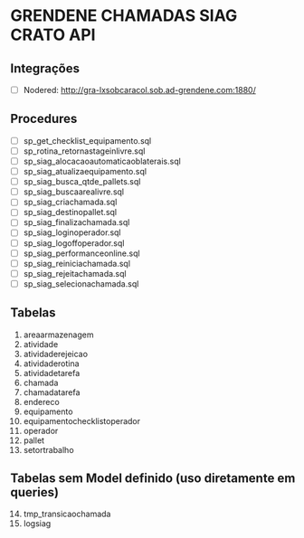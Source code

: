 # GRENDENE CHAMADAS SIAG CRATO API

## Integrações
- [ ] Nodered: http://gra-lxsobcaracol.sob.ad-grendene.com:1880/

## Procedures
- [ ] sp_get_checklist_equipamento.sql
- [ ] sp_rotina_retornastageinlivre.sql
- [ ] sp_siag_alocacaoautomaticaoblaterais.sql
- [ ] sp_siag_atualizaequipamento.sql
- [ ] sp_siag_busca_qtde_pallets.sql
- [ ] sp_siag_buscaarealivre.sql
- [ ] sp_siag_criachamada.sql
- [ ] sp_siag_destinopallet.sql
- [ ] sp_siag_finalizachamada.sql
- [ ] sp_siag_loginoperador.sql
- [ ] sp_siag_logoffoperador.sql
- [ ] sp_siag_performanceonline.sql
- [ ] sp_siag_reiniciachamada.sql
- [ ] sp_siag_rejeitachamada.sql
- [ ] sp_siag_selecionachamada.sql

## Tabelas
1. areaarmazenagem
2. atividade
3. atividaderejeicao
4. atividaderotina
5. atividadetarefa
6. chamada
7. chamadatarefa
8. endereco
9. equipamento
10. equipamentochecklistoperador
11. operador
12. pallet
13. setortrabalho

## Tabelas sem Model definido (uso diretamente em queries)
14. tmp_transicaochamada
15. logsiag
